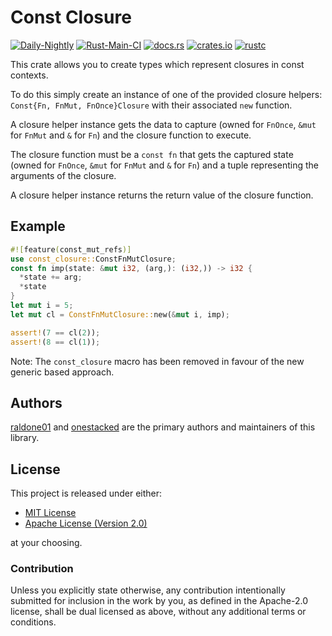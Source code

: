 # Const Closure

[![Daily-Nightly](https://github.com/ink-feather-org/const_closure/actions/workflows/rust_daily_nightly_check.yml/badge.svg)](https://github.com/ink-feather-org/const_closure/actions/workflows/rust_daily_nightly_check.yml)
[![Rust-Main-CI](https://github.com/ink-feather-org/const_closure/actions/workflows/rust_main.yml/badge.svg)](https://github.com/ink-feather-org/const_closure/actions/workflows/rust_main.yml)
[![docs.rs](https://docs.rs/const_closure/badge.svg)](https://docs.rs/const_closure)
[![crates.io](https://img.shields.io/crates/v/const_closure.svg)](https://crates.io/crates/const_closure)
[![rustc](https://img.shields.io/badge/rustc-nightly-lightgrey)](https://doc.rust-lang.org/nightly/std/)

<!-- The rest of this section comes straight from the crate docs from the source. -->

This crate allows you to create types which represent closures in const contexts.

To do this simply create an instance of one of the provided closure helpers: `Const{Fn, FnMut, FnOnce}Closure`
with their associated `new` function.

A closure helper instance gets the data to capture (owned for `FnOnce`, `&mut` for `FnMut` and `&` for `Fn`)
and the closure function to execute.

The closure function must be a `const fn` that gets the captured state (owned for `FnOnce`, `&mut` for `FnMut` and `&` for `Fn`)
and a tuple representing the arguments of the closure.

A closure helper instance returns the return value of the closure function.

## Example
```rust
#![feature(const_mut_refs)]
use const_closure::ConstFnMutClosure;
const fn imp(state: &mut i32, (arg,): (i32,)) -> i32 {
  *state += arg;
  *state
}
let mut i = 5;
let mut cl = ConstFnMutClosure::new(&mut i, imp);

assert!(7 == cl(2));
assert!(8 == cl(1));
```

Note: The `const_closure` macro has been removed in favour of the new generic based approach.

Authors
-------

[raldone01](https://github.com/raldone01) and [onestacked](https://github.com/chriss0612) are the primary authors and maintainers of this library.

License
-------

This project is released under either:

- [MIT License](https://github.com/ink-feather-org/const_closure/blob/master/LICENSE-MIT)
- [Apache License (Version 2.0)](https://github.com/ink-feather-org/const_closure/blob/master/LICENSE-APACHE)

at your choosing.

### Contribution

Unless you explicitly state otherwise, any contribution intentionally
submitted for inclusion in the work by you, as defined in the Apache-2.0
license, shall be dual licensed as above, without any additional terms or
conditions.
